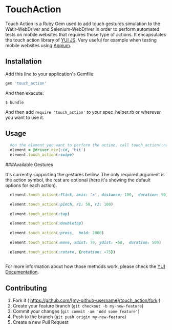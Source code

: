 # TouchAction

Touch Action is a Ruby Gem used to add touch gestures simulation to the Watir-WebDriver and Selenium-WebDriver in order to perform automated tests on mobile websites that requires those type of actions. It encapsulates the touch action library of [YUI JS](http://yuilibrary.com/yui/docs/event/simulate.html#simulating-touch-gestures). Very useful for example when testing mobile websites using [Appium](http://appium.io).

## Installation

Add this line to your application's Gemfile:

```ruby
gem 'touch_action'
```

And then execute:

    $ bundle

And then add `require 'touch_action'` to your spec_helper.rb or wherever you want to use it.

## Usage

```ruby
  #on the element you want to perform the action, call touch_action(:name_of_action)
  element = @driver.div(:id, 'hit')
  element.touch_action(:swipe)
```
###Available Gestures

It's currently supporting the gestures bellow. The only required argument is the action symbol, the rest are optional (here it's showing the default options for each action).

```ruby
  element.touch_action(:flick, axis: 'x', distance: 100,  duration: 50) #flick and swipe are the same 
  
  element.touch_action(:pinch, r1: 50, r2: 100)
  
  element.touch_action(:tap)
  
  element.touch_action(:doubletap)
  
  element.touch_action(:press,  hold: 2000)
  
  element.touch_action(:move, xdist: 70, ydist: -50,  duration: 500)
  
  element.touch_action(:rotate, {rotation: -75})
  
```
For more information about how those methods work, please check the [YUI Documentation](http://yuilibrary.com/yui/docs/event/simulate.html#simulating-touch-gestures).


## Contributing

1. Fork it ( https://github.com/[my-github-username]/touch_action/fork )
2. Create your feature branch (`git checkout -b my-new-feature`)
3. Commit your changes (`git commit -am 'Add some feature'`)
4. Push to the branch (`git push origin my-new-feature`)
5. Create a new Pull Request